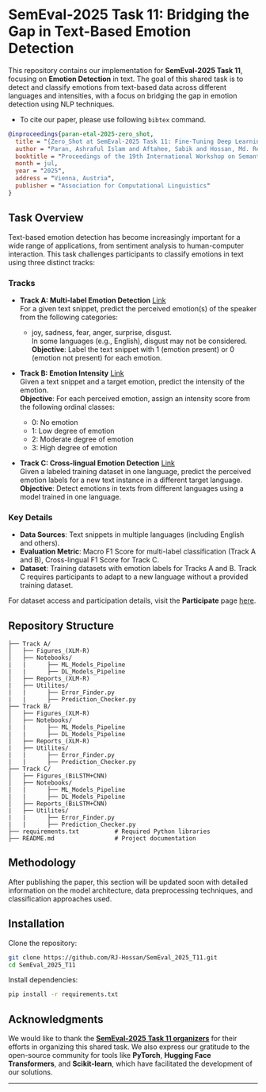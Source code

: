 # **SemEval-2025 Task 11: Bridging the Gap in Text-Based Emotion Detection**

This repository contains our implementation for **SemEval-2025 Task 11**, focusing on **Emotion Detection** in text. The goal of this shared task is to detect and classify emotions from text-based data across different languages and intensities, with a focus on bridging the gap in emotion detection using NLP techniques.

- To cite our paper, please use following `bibtex` command.
``` bibtex
@inproceedings{paran-etal-2025-zero_shot,
  title = "{Zero_Shot at SemEval-2025 Task 11: Fine-Tuning Deep Learning and Transformer-based Models for Emotion Detection in Multi-label Classification, Intensity Estimation, and Cross-lingual Adaptation}",
  author = "Paran, Ashraful Islam and Aftahee, Sabik and Hossan, Md. Refaj and Hossain, Jawad and Hoque, Mohammed Moshiul",
  booktitle = "Proceedings of the 19th International Workshop on Semantic Evaluation (SemEval-2025)",
  month = jul,
  year = "2025",
  address = "Vienna, Austria",
  publisher = "Association for Computational Linguistics"
}
```

## **Task Overview**

Text-based emotion detection has become increasingly important for a wide range of applications, from sentiment analysis to human-computer interaction. This task challenges participants to classify emotions in text using three distinct tracks:

### **Tracks**

- **Track A: Multi-label Emotion Detection**  [Link](https://www.codabench.org/competitions/3863/)  
  For a given text snippet, predict the perceived emotion(s) of the speaker from the following categories:  
  - joy, sadness, fear, anger, surprise, disgust.  
  In some languages (e.g., English), disgust may not be considered.  
  **Objective**: Label the text snippet with 1 (emotion present) or 0 (emotion not present) for each emotion.

- **Track B: Emotion Intensity**  [Link](https://www.codabench.org/competitions/4891/)  
  Given a text snippet and a target emotion, predict the intensity of the emotion.  
  **Objective**: For each perceived emotion, assign an intensity score from the following ordinal classes:  
  - 0: No emotion  
  - 1: Low degree of emotion  
  - 2: Moderate degree of emotion  
  - 3: High degree of emotion

- **Track C: Cross-lingual Emotion Detection**  [Link](https://www.codabench.org/competitions/4892/)  
  Given a labeled training dataset in one language, predict the perceived emotion labels for a new text instance in a different target language.  
  **Objective**: Detect emotions in texts from different languages using a model trained in one language.

### **Key Details**

- **Data Sources**: Text snippets in multiple languages (including English and others).  
- **Evaluation Metric**: Macro F1 Score for multi-label classification (Track A and B), Cross-lingual F1 Score for Track C.  
- **Dataset**: Training datasets with emotion labels for Tracks A and B. Track C requires participants to adapt to a new language without a provided training dataset.
  
For dataset access and participation details, visit the **Participate** page [here](https://github.com/emotion-analysis-project/SemEval2025-Task11/).

## **Repository Structure**

```
├── Track A/
│   ├── Figures_(XLM-R)
│   ├── Notebooks/
|   |      ├── ML_Models_Pipeline
|   |      ├── DL_Models_Pipeline
│   ├── Reports_(XLM-R)
|   ├── Utilites/
|   |      ├── Error_Finder.py
|   |      ├── Prediction_Checker.py
├── Track B/
│   ├── Figures_(XLM-R)
│   ├── Notebooks/
|   |      ├── ML_Models_Pipeline
|   |      ├── DL_Models_Pipeline
│   ├── Reports_(XLM-R)
|   ├── Utilites/
|   |      ├── Error_Finder.py
|   |      ├── Prediction_Checker.py
├── Track C/
│   ├── Figures_(BiLSTM+CNN)
│   ├── Notebooks/
|   |      ├── ML_Models_Pipeline
|   |      ├── DL_Models_Pipeline
│   ├── Reports_(BiLSTM+CNN)
|   ├── Utilites/
|   |      ├── Error_Finder.py
|   |      ├── Prediction_Checker.py
├── requirements.txt          # Required Python libraries
├── README.md                 # Project documentation
```

## **Methodology**

After publishing the paper, this section will be updated soon with detailed information on the model architecture, data preprocessing techniques, and classification approaches used.

## **Installation**

Clone the repository:

```bash
git clone https://github.com/RJ-Hossan/SemEval_2025_T11.git
cd SemEval_2025_T11
```

Install dependencies:

```bash
pip install -r requirements.txt
```

## **Acknowledgments**

We would like to thank the **[SemEval-2025 Task 11 organizers](https://github.com/emotion-analysis-project/SemEval2025-Task11/)** for their efforts in organizing this shared task. We also express our gratitude to the open-source community for tools like **PyTorch**, **Hugging Face Transformers**, and **Scikit-learn**, which have facilitated the development of our solutions.

--- 
